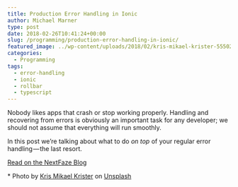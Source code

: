 ```yaml
---
title: Production Error Handling in Ionic
author: Michael Marner
type: post
date: 2018-02-26T10:41:24+00:00
slug: /programming/production-error-handling-in-ionic/
featured_image: ../wp-content/uploads/2018/02/kris-mikael-krister-555020-unsplash-825x510.jpg
categories:
  - Programming
tags:
  - error-handling
  - ionic
  - rollbar
  - typescript
---
```


<p id="c22b" class="graf graf--p graf-after--figure">
  Nobody likes apps that crash or stop working properly. Handling and recovering from errors is obviously an important task for any developer; we should not assume that everything will run smoothly.
</p>

<p id="5469" class="graf graf--p graf-after--p">
  In this post we’re talking about what to do <em class="markup--em markup--p-em">on top</em> of your regular error handling — the last resort.
</p>

<a href="https://medium.com/nextfaze/production-error-handling-in-ionic-eb2cc7308867" target="_blank" rel="noopener">Read on the NextFaze Blog</a>

<span>\* Photo by <a href="https://unsplash.com/@kmkr?utm_source=unsplash&amp;utm_medium=referral&amp;utm_content=creditCopyText">Kris Mikael Krister</a> on <a href="https://unsplash.com/@kmkr?utm_source=unsplash&amp;utm_medium=referral&amp;utm_content=creditCopyText">Unsplash</a></span>
